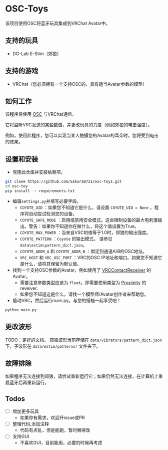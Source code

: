 # OSC-Toys

该项目使用OSC将蓝牙玩具集成到VRChat Avatar中。

## 支持的玩具

- DG-Lab E-Stim（郊狼）

## 支持的游戏

- VRChat（您必须拥有一个支持OSC的、具有适当Avatar参数的模型）

## 如何工作

该程序将使用 [OSC](https://docs.vrchat.com/docs/osc-overview) 与VRChat通信。

它将监听VRC发送的某些数值，并更改玩具的力度（例如郊狼的电击强度）。

例如，使用此程序，您可以实现当某人触摸您的Avatar的耳朵时，您将受到电击的效果。

## 设置和安装

- 克隆此仓库并安装依赖项。

```bash
git clone https://github.com/Sakura0721/osc-toys.git
cd osc-toy
pip install -r requirements.txt
```

- 编辑`settings.py`并填写必要字段。
    - `COYOTE_UID` ：如果您不知道它是什么，请设置 `COYOTE_UID = None` ，程序将自动尝试检测您的设备。
    - `COYOTE_SAFE_MODE` ：启用或禁用安全模式。这会限制设备的最大电刺激输出。警告：如果你不知道你在做什么，将这个值设置为True。
    - `COYOTE_MAX_POWER` ：当来自VSC的值等于1.0时，郊狼的输出强度。
    - `COYOTE_PATTERN` ：`Coyote` 的输出模式。 请参见`data\estim\pattern_dict.json`。
    - `COYOTE_ADDR_A` 和 `COYOTE_ADDR_B` ：绑定到通道A/B的OSC地址。
    - `VRC_HOST` 和 `VRC_OSC_PORT` ：VRC的OSC IP地址和端口。如果您不知道它是什么，请将其保留为默认值。
- 找到一个支持OSC参数的Avatar，例如使用了 [VRCContactReceiver](https://docs.vrchat.com/docs/contacts#vrccontactreceiver) 的Avatar。
    - 需要注意参数类型应该为 `float`。即需要使用类型为 [Proximity](https://docs.vrchat.com/docs/contacts#receiver) 的reveiver.
    - 如果您不知道这是什么，请找一个模型师/Avatar创作者来帮助您。
- 启动VRC，然后运行main.py。与您的搭档一起享受吧！

```bash
python main.py
```

## 更改波形

TODO：更好的文档。
郊狼波形当前存储在 `data/vibrators/pattern_dict.json` 下，子波形在 `data/estim/patterns/` 文件夹下。

## 故障排除

如果程序无法连接到郊狼，请尝试重新运行它；如果仍然无法连接，在计算机上重启蓝牙后再重新运行。

## Todos

- [ ] 增加更多玩具
    - 如果你有需求，欢迎开issue或PR
- [ ] 整理代码,添加注释
    - 代码有点乱，但是能跑，暂时懒得改
- [ ] 支持GUI
    - 不喜欢GUI，目前能用，必要的时候再考虑